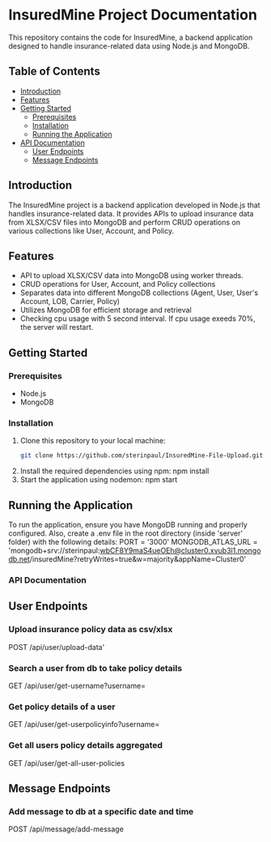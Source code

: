 # InsuredMine Project Documentation

This repository contains the code for InsuredMine, a backend application designed to handle insurance-related data using Node.js and MongoDB.

## Table of Contents

- [Introduction](#introduction)
- [Features](#features)
- [Getting Started](#getting-started)
  - [Prerequisites](#prerequisites)
  - [Installation](#installation)
  - [Running the Application](#running-the-application)
- [API Documentation](#api-documentation)
  - [User Endpoints](#user-endpoints)
  - [Message Endpoints](#message-endpoints)

## Introduction

The InsuredMine project is a backend application developed in Node.js that handles insurance-related data. It provides APIs to upload insurance data from XLSX/CSV files into MongoDB and perform CRUD operations on various collections like User, Account, and Policy.

## Features

- API to upload XLSX/CSV data into MongoDB using worker threads.
- CRUD operations for User, Account, and Policy collections
- Separates data into different MongoDB collections (Agent, User, User's Account, LOB, Carrier, Policy)
- Utilizes MongoDB for efficient storage and retrieval
- Checking cpu usage with 5 second interval. If cpu usage exeeds 70%, the server will restart.

## Getting Started

### Prerequisites

- Node.js
- MongoDB

### Installation

1. Clone this repository to your local machine:
   ```bash
   git clone https://github.com/sterinpaul/InsuredMine-File-Upload.git
2. Install the required dependencies using npm:
    npm install
3. Start the application using nodemon:
    npm start
## Running the Application
To run the application, ensure you have MongoDB running and properly configured. Also, create a .env file in the root directory (inside 'server' folder) with the following details:
PORT = '3000'
MONGODB_ATLAS_URL = 'mongodb+srv://sterinpaul:wbCF8Y9maS4ueOEh@cluster0.xvub3l1.mongodb.net/insuredMine?retryWrites=true&w=majority&appName=Cluster0'

### API Documentation
## User Endpoints

### Upload insurance policy data as csv/xlsx
POST /api/user/upload-data'

### Search a user from db to take policy details
GET /api/user/get-username?username=

### Get policy details of a user
GET /api/user/get-userpolicyinfo?username=

### Get all users policy details aggregated
GET /api/user/get-all-user-policies

## Message Endpoints
### Add message to db at a specific date and time
POST /api/message/add-message

